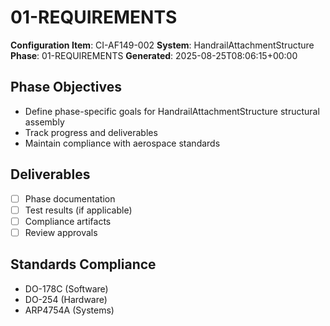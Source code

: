 # 01-REQUIREMENTS

**Configuration Item**: CI-AF149-002
**System**: HandrailAttachmentStructure
**Phase**: 01-REQUIREMENTS
**Generated**: 2025-08-25T08:06:15+00:00

## Phase Objectives
- Define phase-specific goals for HandrailAttachmentStructure structural assembly
- Track progress and deliverables
- Maintain compliance with aerospace standards

## Deliverables
- [ ] Phase documentation
- [ ] Test results (if applicable)
- [ ] Compliance artifacts
- [ ] Review approvals

## Standards Compliance
- DO-178C (Software)
- DO-254 (Hardware)
- ARP4754A (Systems)


